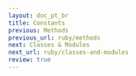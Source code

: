 ```yaml
---
layout: doc_pt_br
title: Constants
previous: Methods
previous_url: ruby/methods
next: Classes & Modules
next_url: ruby/classes-and-modules
review: true
---
```


